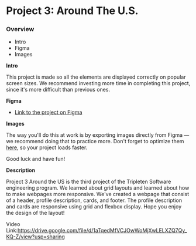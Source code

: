 # Project 3: Around The U.S.

### Overview

- Intro
- Figma
- Images

**Intro**

This project is made so all the elements are displayed correctly on popular screen sizes. We recommend investing more time in completing this project, since it's more difficult than previous ones.

**Figma**

- [Link to the project on Figma](https://www.figma.com/file/ii4xxsJ0ghevUOcssTlHZv/Sprint-3%3A-Around-the-US?node-id=0%3A1)

**Images**

The way you'll do this at work is by exporting images directly from Figma — we recommend doing that to practice more. Don't forget to optimize them [here](https://tinypng.com/), so your project loads faster.

Good luck and have fun!

**Description**

Project 3 Around the US is the third project of the Tripleten Software engineering program. We learned about grid layouts and learned about how to make webpages more responsive. We've created a webpage that consist of a header, profile description, cards, and footer. The profile description and cards are responsive using grid and flexbox display. Hope you enjoy the design of the layout!

Video Link:https://drive.google.com/file/d/1aTqedMfVCJOwWoMjXwLELXZQ7Qy_KQ-Z/view?usp=sharing
